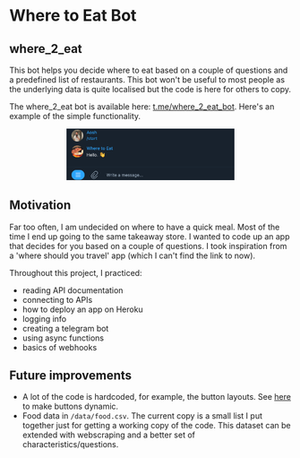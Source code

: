 # Where to Eat Bot
## where_2_eat
This bot helps you decide where to eat based on a couple of questions and a predefined list of restaurants. This bot won't be useful to most people as the underlying data is quite localised but the code is here for others to copy.

The where_2_eat bot is available here: [t.me/where_2_eat_bot](t.me/where_2_eat_bot). Here's an example of the simple functionality.

<div align="center">
<img src="images/demo.gif" alt="demo" width="300"/>
</div>

## Motivation
Far too often, I am undecided on where to have a quick meal. Most of the time I end up going to the same takeaway store. I wanted to code up an app that decides for you based on a couple of questions. I took inspiration from a 'where should you travel' app (which I can't find the link to now). 

Throughout this project, I practiced:
- reading API documentation
- connecting to APIs
- how to deploy an app on Heroku
- logging info
- creating a telegram bot
- using async functions
- basics of webhooks


## Future improvements
- A lot of the code is hardcoded, for example, the button layouts. See [here](https://github.com/python-telegram-bot/v13.x-wiki/wiki/Code-snippets#build-a-menu-with-buttons) to make buttons dynamic.
- Food data in `/data/food.csv`. The current copy is a small list I put together just for getting a working copy of the code. This dataset can be extended with webscraping and a better set of characteristics/questions.